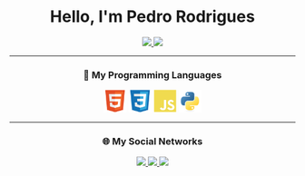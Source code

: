 <h1 align="center">Hello, I'm Pedro Rodrigues</h1>

<div align="center">
  <a href="https://github.com/Spinnyz">
    <!-- Estatísticas do GitHub -->
    <img height="180em" src="https://github-readme-stats.vercel.app/api?username=Spinnyz&show_icons=true&theme=tokyonight&include_all_commits=true&count_private=true&cache_seconds=0"/>
    <img height="180em" src="https://github-readme-stats.vercel.app/api/top-langs/?username=Spinnyz&layout=compact&langs_count=8&theme=tokyonight&cache_seconds=0"/>
  </a>
</div>

---

<h3 align="center">🧠 My Programming Languages</h3>

<div align="center">
  <img alt="HTML" height="40" src="https://raw.githubusercontent.com/devicons/devicon/master/icons/html5/html5-original.svg">
  <img alt="CSS" height="40" src="https://raw.githubusercontent.com/devicons/devicon/master/icons/css3/css3-original.svg">
  <img alt="JavaScript" height="40" src="https://raw.githubusercontent.com/devicons/devicon/master/icons/javascript/javascript-plain.svg">
  <img alt="Python" height="40" src="https://raw.githubusercontent.com/devicons/devicon/master/icons/python/python-original.svg">
</div>

---

<h3 align="center">🌐 My Social Networks</h3>

<div align="center">
  <a href="https://www.youtube.com/@Spinnyzx" target="_blank">
    <img src="https://img.shields.io/badge/YouTube-FF0000?style=for-the-badge&logo=youtube&logoColor=white">
  </a>
  <a href="https://www.instagram.com/ped_rluca/" target="_blank">
    <img src="https://img.shields.io/badge/Instagram-%23E4405F?style=for-the-badge&logo=instagram&logoColor=white">
  </a>
  <!-- Discord link removido, adicione seu link real -->
  <a href="mailto:pedrolucasgonzaga31@gmail.com">
    <img src="https://img.shields.io/badge/Gmail-D14836?style=for-the-badge&logo=gmail&logoColor=white">
  </a>
</div>

